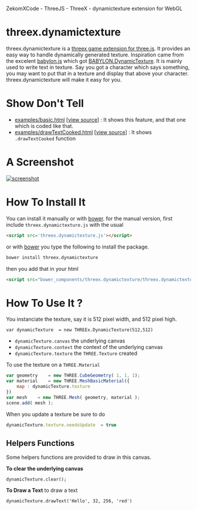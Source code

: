 ZekomXCode - ThreeJS - ThreeX - dynamictexture extension for WebGL


threex.dynamictexture
=====================

threex.dynamictexture is a [threex game extension for three.js](http://www.threejsgames.com/extensions/). It provides an easy way to handle dynamically generated texture.
Inspiration came from
the excelent [babylon.js](http://www.babylonjs.com)
which got 
[BABYLON.DynamicTexture](https://github.com/BabylonJS/Babylon.js/blob/master/Babylon/Materials/textures/babylon.dynamicTexture.js).
It is mainly used to write text in texture. Say you got a character which says something, you may want to put that in a texture and display that above your character. threex.dynamictexture will make it easy for you.

Show Don't Tell
===============
* [examples/basic.html](http://jeromeetienne.github.io/threex.dynamictexture/examples/basic.html)
\[[view source](https://github.com/jeromeetienne/threex.dynamictexture/blob/master/examples/basic.html)\] :
It shows this feature, and that one which is coded like that.
* [examples/drawTextCooked.html](http://jeromeetienne.github.io/threex.dynamictexture/examples/drawTextCooked.html)
\[[view source](https://github.com/jeromeetienne/threex.dynamictexture/blob/master/examples/drawTextCooked.html)\] :
It shows ```.drawTextCooked``` function



A Screenshot
============
[![screenshot](https://sites.google.com/site/zekomtributemagazine/_/rsrc/1412888075711/zekom---github-repository/threex-dynamictexture-tree-zekomxcode/Zaslonska%20slika%202014-10-07%2021%3A40%3A39.png)](http://jeromeetienne.github.io/threex.dynamictexture/examples/basic.html)

How To Install It
=================

You can install it manually or with
[bower](http://bower.io/).
for the manual version, first include ```threex.dynamictexture.js``` with the usual

```html
<script src='threex.dynamictexture.js'></script>
```

or with
[bower](http://bower.io/) 
you type the following to install the package.

```bash
bower install threex.dynamictexture
```

then you add that in your html

```html
<script src="bower_components/threex.dynamictexture/threex.dynamictexture.js"></script>
```

How To Use It ? 
===============

You instanciate the texture, say it is 512 pixel width, and 512 pixel high.
```
var dynamicTexture	= new THREEx.DynamicTexture(512,512)
```

* ```dynamicTexture.canvas``` the underlying canvas
* ```dynamicTexture.context``` the context of the underlying canvas
* ```dynamicTexture.texture``` the ```THREE.Texture``` created


To use the texture on a ```THREE.Material```

```javascript
var geometry	= new THREE.CubeGeometry( 1, 1, 1);
var material	= new THREE.MeshBasicMaterial({
	map	: dynamicTexture.texture
})
var mesh	= new THREE.Mesh( geometry, material );
scene.add( mesh );
```

When you update a texture be sure to do

```javascript
dynamicTexture.texture.needsUpdate	= true
```

## Helpers Functions
Some helpers functions are provided to draw in this canvas.

**To clear the underlying canvas**

```
dynamicTexture.clear();
```

**To Draw a Text**
to draw a text

```
dynamicTexture.drawText('Hello', 32, 256, 'red')
```	
	
